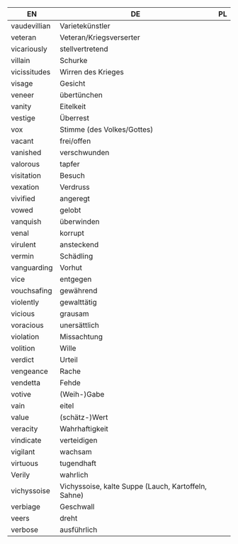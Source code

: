 EN | DE | PL
---|---|--- 
vaudevillian | Varietekünstler | 
veteran | Veteran/Kriegsverserter | 
vicariously | stellvertretend | 
villain | Schurke | 
vicissitudes | Wirren des Krieges | 
visage | Gesicht | 
veneer | übertünchen | 
vanity | Eitelkeit | 
vestige | Überrest | 
vox | Stimme (des Volkes/Gottes) | 
vacant | frei/offen | 
vanished | verschwunden | 
valorous | tapfer | 
visitation | Besuch | 
vexation | Verdruss | 
vivified | angeregt | 
vowed | gelobt | 
vanquish | überwinden | 
venal | korrupt | 
virulent | ansteckend | 
vermin | Schädling | 
vanguarding | Vorhut | 
vice | entgegen | 
vouchsafing | gewährend | 
violently | gewalttätig | 
vicious | grausam | 
voracious | unersättlich | 
violation | Missachtung | 
volition | Wille | 
verdict | Urteil | 
vengeance | Rache | 
vendetta | Fehde | 
votive | (Weih-)Gabe | 
vain | eitel | 
value | (schätz-)Wert | 
veracity | Wahrhaftigkeit | 
vindicate | verteidigen | 
vigilant | wachsam | 
virtuous | tugendhaft | 
Verily | wahrlich | 
vichyssoise | Vichyssoise, kalte Suppe (Lauch, Kartoffeln, Sahne) | 
verbiage | Geschwall | 
veers | dreht | 
verbose | ausführlich | 
